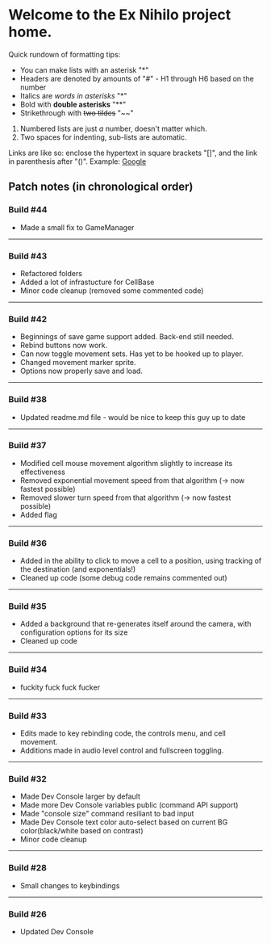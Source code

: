 # Welcome to the Ex Nihilo project home.

Quick rundown of formatting tips:
* You can make lists with an asterisk "*"
* Headers are denoted by amounts of "#" - H1 through H6 based on the number
* Italics are *words in asterisks* "*"
* Bold with **double asterisks** "**"
* Strikethrough with ~~two tildes~~ "~~"

1. Numbered lists are just *a* number, doesn't matter which.
  1. Two spaces for indenting, sub-lists are automatic.

Links are like so: enclose the hypertext in square brackets "[]", and the link in parenthesis after "()".
Example: [Google](https://www.google.com)

## Patch notes (in chronological order)

### Build #44
* Made a small fix to GameManager

------
### Build #43
* Refactored folders
* Added a lot of infrastucture for CellBase
* Minor code cleanup (removed some commented code)

------
### Build #42
* Beginnings of save game support added. Back-end still needed.
* Rebind buttons now work.
* Can now toggle movement sets. Has yet to be hooked up to player.
* Changed movement marker sprite.
* Options now properly save and load.

------
### Build #38
* Updated readme.md file - would be nice to keep this guy up to date

------
### Build #37
* Modified cell mouse movement algorithm slightly to increase its effectiveness
* Removed exponential movement speed from that algorithm (-> now fastest possible)
* Removed slower turn speed from that algorithm (-> now fastest possible)
* Added flag

------
### Build #36
* Added in the ability to click to move a cell to a position, using tracking of the destination (and exponentials!)
* Cleaned up code (some debug code remains commented out)

------
### Build #35
* Added a background that re-generates itself around the camera, with configuration options for its size
* Cleaned up code

------
### Build #34
* fuckity fuck fuck fucker

------
### Build #33
* Edits made to key rebinding code, the controls menu, and cell movement.
* Additions made in audio level control and fullscreen toggling.

------
### Build #32
* Made Dev Console larger by default
* Made more Dev Console variables public (command API support)
* Made "console size" command resiliant to bad input
* Made Dev Console text color auto-select based on current BG color(black/white based on contrast)
* Minor code cleanup

------
### Build #28
* Small changes to keybindings

------
### Build #26
* Updated Dev Console
